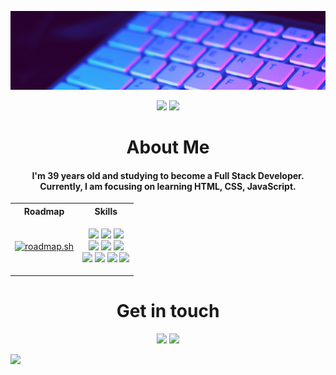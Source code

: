 <img src="Banner-GitHub.gif"></img>

<p align="center">
  <img height="50%" width="auto" src ="https://github-readme-stats.vercel.app/api?username=falcettijr&theme=github_dark_dimmed&bg_color=22272e&show_icons=true&hide=contribs,stars&hide_border=true&hide_title=true">
  <img height="50%" width="auto" src ="https://github-readme-stats.vercel.app/api/top-langs/?username=falcettijr&layout=compact&theme=github_dark_dimmed&bg_color=22272e&hide_border=true&hide_title=true">
</p>

<h1 align="center">
About Me
</h1>

<h4 align="center">I'm 39 years old and studying to become a Full Stack Developer. Currently, I am focusing on learning HTML, CSS, JavaScript.</h4>

<table align="center">
<tr>
  <th>Roadmap</th> 
  <th>Skills</th>
</tr>
  <tr>
  <td><a href="https://roadmap.sh"><img src="https://api.roadmap.sh/v1-badge/tall/64419c43e272577374936c05?variant=dark&roadmaps=frontend%2Cjavascript%2Creact" alt="roadmap.sh"/></a></td> 
  <td><p align="center">
  <img src="https://img.shields.io/badge/HTML5-E34F26?style=for-the-badge&logo=html5&logoColor=white" />
  <img src="https://img.shields.io/badge/CSS3-1572B6?style=for-the-badge&logo=css3&logoColor=white"/>
  <img src="https://img.shields.io/badge/JavaScript-F7DF1E?style=for-the-badge&logo=javascript&logoColor=black"/><br>
  <img src="https://img.shields.io/badge/Markdown-000000.svg?style=for-the-badge&logo=Markdown&logoColor=white"/>
  <img src="https://img.shields.io/badge/Bootstrap-563D7C?style=for-the-badge&logo=bootstrap&logoColor=white"/>
  <img src="https://img.shields.io/badge/Tailwind%20CSS-06B6D4.svg?style=for-the-badge&logo=Tailwind-CSS&logoColor=white"/><br>
  <img src="https://img.shields.io/badge/GIT-E44C30?style=for-the-badge&logo=git&logoColor=white"/>
  <img src="https://img.shields.io/badge/Figma-F24E1E.svg?style=for-the-badge&logo=Figma&logoColor=white"/>
  <img src="https://img.shields.io/badge/Sass-CC6699.svg?style=for-the-badge&logo=Sass&logoColor=white"/>
  <img src="https://img.shields.io/badge/npm-CB3837.svg?style=for-the-badge&logo=npm&logoColor=white"/>  
</p></td>
</tr>
</table>

<h1 align="center">Get in touch
</h1>

<p align="center">
  <a href="mailto:falcettijr@gmail.com?subject=Olá%Sergio%20Falcetti"><img src="https://img.shields.io/badge/gmail-%23D14836.svg?&style=for-the-badge&logo=gmail&logoColor=white" /></a>
  <a href="https://www.linkedin.com/in/sergiofalcetti/"><img src="https://img.shields.io/badge/linkedin-%230077B5.svg?&style=for-the-badge&logo=linkedin&logoColor=white" /></a>
</p>

<p align="center">
  <a href="https://komarev.com/ghpvc/?username=falcettijr&color=blue" /></a>
</p>

![](https://hit.yhype.me/github/profile?user_id=6422337)
